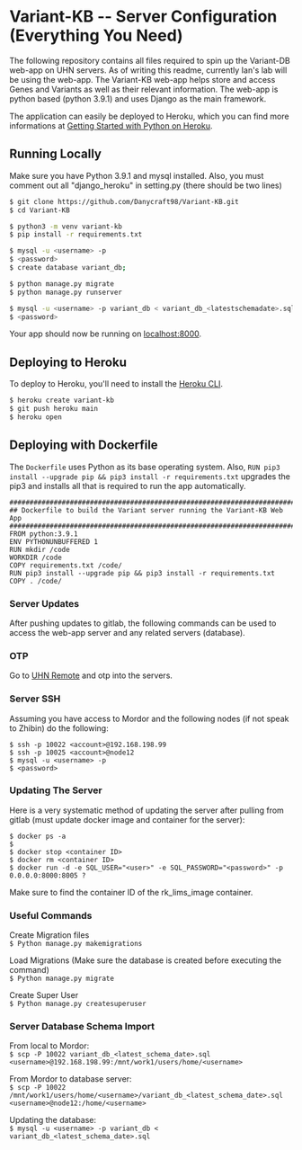 # Variant-KB -- Server Configuration (Everything You Need)

The following repository contains all files required to spin up the Variant-DB web-app on UHN servers. As of writing this readme, currently Ian's lab will
be using the web-app. The Variant-KB web-app helps store and access Genes and Variants as well as their relevant information. The web-app is python based (python 3.9.1) and uses Django as the main framework.<br/>

The application can easily be deployed to Heroku, which you can find more informations at [Getting Started with Python on Heroku](https://devcenter.heroku.com/articles/getting-started-with-python).

## Running Locally

Make sure you have Python 3.9.1 and mysql installed. Also, you must comment out all "django_heroku" in setting.py (there should be two lines)

```sh
$ git clone https://github.com/Danycraft98/Variant-KB.git
$ cd Variant-KB

$ python3 -m venv variant-kb
$ pip install -r requirements.txt

$ mysql -u <username> -p
$ <password>
$ create database variant_db;

$ python manage.py migrate
$ python manage.py runserver

$ mysql -u <username> -p variant_db < variant_db_<latestschemadate>.sql
$ <password>
```

Your app should now be running on [localhost:8000](http://localhost:8000/).

## Deploying to Heroku

To deploy to Heroku, you'll need to install the [Heroku CLI](https://devcenter.heroku.com/articles/heroku-cli).

```sh
$ heroku create variant-kb
$ git push heroku main
$ heroku open
```

## Deploying with Dockerfile

The ```Dockerfile``` uses Python as its base operating system. Also, ```RUN pip3 install --upgrade pip && pip3 install -r requirements.txt``` upgrades the pip3 and installs all that is required to run the app automatically.

```
###############################################################################
## Dockerfile to build the Variant server running the Variant-KB Web App
###############################################################################
FROM python:3.9.1
ENV PYTHONUNBUFFERED 1
RUN mkdir /code
WORKDIR /code
COPY requirements.txt /code/
RUN pip3 install --upgrade pip && pip3 install -r requirements.txt
COPY . /code/
```

### Server Updates
After pushing updates to gitlab, the following commands can be used to access
the web-app server and any related servers (database).

### OTP
Go to [UHN Remote](http://www.uhnresearch.ca/remote) and otp into the servers.

### Server SSH
Assuming you have access to Mordor and the following nodes (if not speak to Zhibin) do the following:

```
$ ssh -p 10022 <account>@192.168.198.99 
$ ssh -p 10025 <account>@node12
$ mysql -u <username> -p
$ <password>
```

### Updating The Server

Here is a very systematic method of updating the server after pulling from gitlab (must update docker image and container for the server):
```
$ docker ps -a
$ 
$ docker stop <container ID>
$ docker rm <container ID>
$ docker run -d -e SQL_USER="<user>" -e SQL_PASSWORD="<password>" -p 0.0.0.0:8000:8005 ?
```

Make sure to find the container ID of the rk_lims_image container.

### Useful Commands

Create Migration files<br/>
`$ Python manage.py makemigrations`

Load Migrations (Make sure the database is created before executing the command)<br/>
`$ Python manage.py migrate`

Create Super User<br/>
`$ Python manage.py createsuperuser`

### Server Database Schema Import
From local to Mordor:<br/>
`$ scp -P 10022 variant_db_<latest_schema_date>.sql <username>@192.168.198.99:/mnt/work1/users/home/<username>`

From Mordor to database server:<br/>
`$ scp -P 10022 /mnt/work1/users/home/<username>/variant_db_<latest_schema_date>.sql <username>@node12:/home/<username>`

Updating the database:<br/>
`$ mysql -u <username> -p variant_db < variant_db_<latest_schema_date>.sql`

